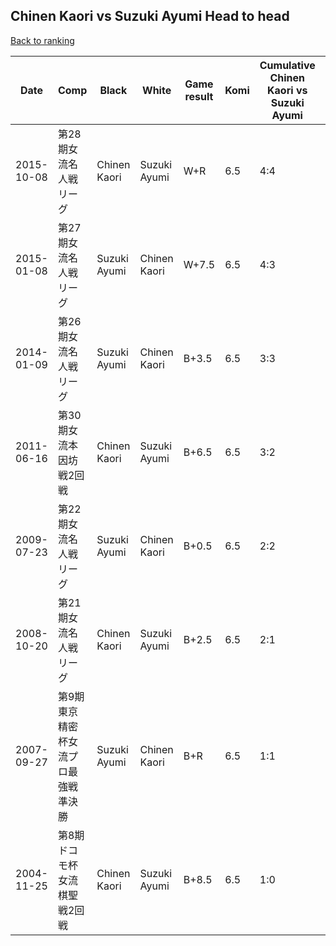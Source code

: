 ## Chinen Kaori vs Suzuki Ayumi Head to head

[Back to ranking](../../index.md)




| **Date** | **Comp** | **Black** | **White** | **Game result** | **Komi** | **Cumulative Chinen Kaori vs Suzuki Ayumi** | **Chinen Kaori streak** | **Suzuki Ayumi streak** | 
| --- | --- | --- | --- | --- | --- | --- | --- | --- |
| 2015-10-08 | 第28期女流名人戦リーグ | Chinen Kaori | Suzuki Ayumi | W+R | 6.5 | 4:4 | 0 | 1 | 
| 2015-01-08 | 第27期女流名人戦リーグ | Suzuki Ayumi | Chinen Kaori | W+7.5 | 6.5 | 4:3 | 1 | 0 | 
| 2014-01-09 | 第26期女流名人戦リーグ | Suzuki Ayumi | Chinen Kaori | B+3.5 | 6.5 | 3:3 | 0 | 1 | 
| 2011-06-16 | 第30期女流本因坊戦2回戦 | Chinen Kaori | Suzuki Ayumi | B+6.5 | 6.5 | 3:2 | 1 | 0 | 
| 2009-07-23 | 第22期女流名人戦リーグ | Suzuki Ayumi | Chinen Kaori | B+0.5 | 6.5 | 2:2 | 0 | 1 | 
| 2008-10-20 | 第21期女流名人戦リーグ | Chinen Kaori | Suzuki Ayumi | B+2.5 | 6.5 | 2:1 | 1 | 0 | 
| 2007-09-27 | 第9期東京精密杯女流プロ最強戦準決勝 | Suzuki Ayumi | Chinen Kaori | B+R | 6.5 | 1:1 | 0 | 1 | 
| 2004-11-25 | 第8期ドコモ杯女流棋聖戦2回戦 | Chinen Kaori | Suzuki Ayumi | B+8.5 | 6.5 | 1:0 | 1 | 0 |




